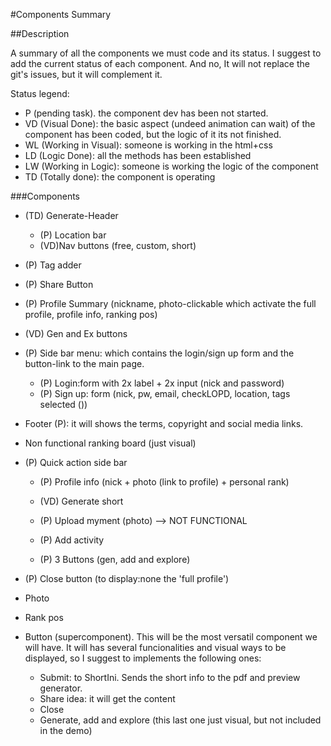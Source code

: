 #Components Summary

##Description

A summary of all the components we must code and its status.  I suggest to add the current status of each component. And no, It will not replace the git's issues, but it will complement it.

Status legend:
- P (pending task). the component dev has been not started.
- VD (Visual Done): the basic aspect (undeed animation can wait) of the component has been coded, but the logic of it its not finished.
- WL (Working in Visual): someone is working in the html+css
- LD (Logic Done): all the methods has been established
- LW (Working in Logic): someone is working the logic of the component
- TD (Totally done): the component is operating

###Components

  - (TD) Generate-Header
    - (P) Location bar
    - (VD)Nav buttons (free, custom, short)

  - (P) Tag adder
  
  - (P) Share Button

  - (P) Profile Summary (nickname, photo-clickable which activate the full profile, profile info, ranking pos)

  - (VD) Gen and Ex buttons  

  - (P) Side bar menu: which contains the login/sign up form and the button-link to the main page.
    - (P) Login:form with 2x label + 2x input (nick and password)
    - (P) Sign up: form (nick, pw, email, checkLOPD, location, tags selected ()) 

  - Footer (P): it will shows the terms, copyright and social media links.

  - Non functional ranking board (just visual)
  
  - (P) Quick action side bar 
    - (P) Profile info (nick + photo (link to profile) + personal rank)
    - (VD) Generate short
    - (P) Upload myment (photo) --> NOT FUNCTIONAL
    - (P) Add activity

    - (P) 3 Buttons (gen, add and explore)
  
  - (P) Close button (to display:none the 'full profile')

  - Photo

  - Rank pos




  - Button (supercomponent). This will be the most versatil component we will have. It will has several funcionalities and visual ways to be displayed, so I suggest to implements the following ones:
    - Submit: to ShortIni. Sends the short info to the pdf and preview generator.
    - Share idea: it will get the content 
    - Close
    - Generate, add and explore (this last one just visual, but not included in the demo)



